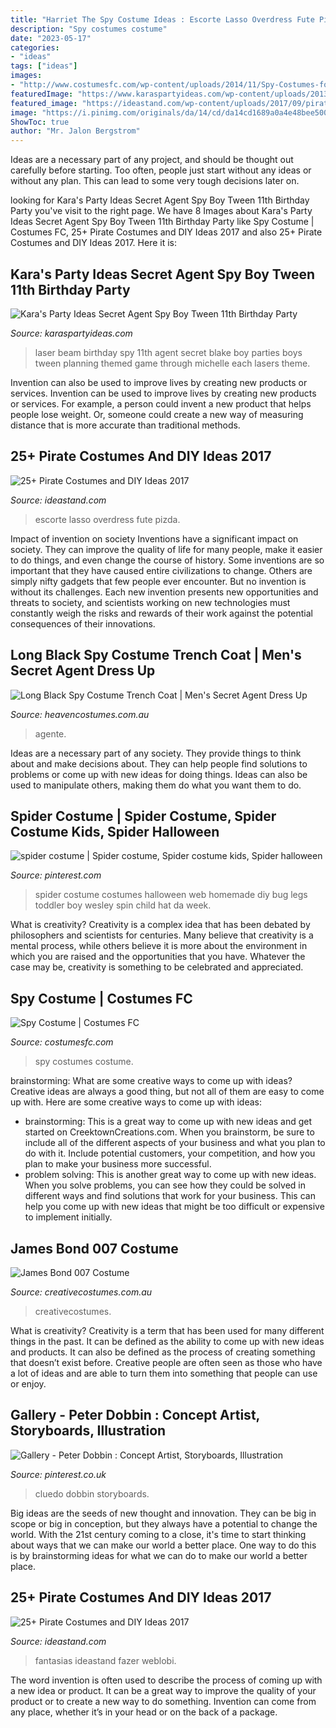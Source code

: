```yaml
---
title: "Harriet The Spy Costume Ideas : Escorte Lasso Overdress Fute Pizda"
description: "Spy costumes costume"
date: "2023-05-17"
categories:
- "ideas"
tags: ["ideas"]
images:
- "http://www.costumesfc.com/wp-content/uploads/2014/11/Spy-Costumes-for-Girls.jpg"
featuredImage: "https://www.karaspartyideas.com/wp-content/uploads/2013/04/laser-beam-blake_600x483.jpg"
featured_image: "https://ideastand.com/wp-content/uploads/2017/09/pirate-costume-diy/26-pirate-costume-diy-ideas-tutorials.jpg"
image: "https://i.pinimg.com/originals/da/14/cd/da14cd1689a0a4e48bee500103068ae5.jpg"
ShowToc: true
author: "Mr. Jalon Bergstrom"
---
```



Ideas are a necessary part of any project, and should be thought out carefully before starting. Too often, people just start without any ideas or without any plan. This can lead to some very tough decisions later on.

	

		
looking for Kara&#039;s Party Ideas Secret Agent Spy Boy Tween 11th Birthday Party you've visit to the right page. We have 8 Images about Kara&#039;s Party Ideas Secret Agent Spy Boy Tween 11th Birthday Party like Spy Costume | Costumes FC, 25+ Pirate Costumes and DIY Ideas 2017 and also 25+ Pirate Costumes and DIY Ideas 2017. Here it is:
		
    
## Kara&#039;s Party Ideas Secret Agent Spy Boy Tween 11th Birthday Party

<img loading=lazy src="https://www.karaspartyideas.com/wp-content/uploads/2013/04/laser-beam-blake_600x483.jpg" onerror="this.onerror=null;this.src='https://tse4.mm.bing.net/th?id=OIP.losu1xFTYQmrVED-CRXT7gHaF9&amp;pid=15.1';" alt="Kara&#039;s Party Ideas Secret Agent Spy Boy Tween 11th Birthday Party">

_Source: karaspartyideas.com_

>laser beam birthday spy 11th agent secret blake boy parties boys tween planning themed game through michelle each lasers theme. 

	

Invention can also be used to improve lives by creating new products or services.
Invention can be used to improve lives by creating new products or services. For example, a person could invent a new product that helps people lose weight. Or, someone could create a new way of measuring distance that is more accurate than traditional methods.

    
## 25+ Pirate Costumes And DIY Ideas 2017

<img loading=lazy src="https://ideastand.com/wp-content/uploads/2017/09/pirate-costume-diy/14-pirate-costume-diy-ideas-tutorials.jpg" onerror="this.onerror=null;this.src='https://tse2.mm.bing.net/th?id=OIP.hZQ25HaBnAmNKKa9mgY9WAHaJ6&amp;pid=15.1';" alt="25+ Pirate Costumes and DIY Ideas 2017">

_Source: ideastand.com_

>escorte lasso overdress fute pizda. 

	

Impact of invention on society
Inventions have a significant impact on society. They can improve the quality of life for many people, make it easier to do things, and even change the course of history. Some inventions are so important that they have caused entire civilizations to change. Others are simply nifty gadgets that few people ever encounter. But no invention is without its challenges. Each new invention presents new opportunities and threats to society, and scientists working on new technologies must constantly weigh the risks and rewards of their work against the potential consequences of their innovations.

    
## Long Black Spy Costume Trench Coat | Men&#039;s Secret Agent Dress Up

<img loading=lazy src="https://www.heavencostumes.com.au/media/catalog/product/cache/87e1f69bc93e13dd75c69321dae7010a/f/o/form-73444-pirate-eye-men_s-detective-trench-coat-costume.jpg" onerror="this.onerror=null;this.src='https://tse4.mm.bing.net/th?id=OIP._lwtNasHqPPEeQ_x3EVwDQHaJ4&amp;pid=15.1';" alt="Long Black Spy Costume Trench Coat | Men&#039;s Secret Agent Dress Up">

_Source: heavencostumes.com.au_

>agente. 

	

Ideas are a necessary part of any society. They provide things to think about and make decisions about. They can help people find solutions to problems or come up with new ideas for doing things. Ideas can also be used to manipulate others, making them do what you want them to do.

    
## Spider Costume | Spider Costume, Spider Costume Kids, Spider Halloween

<img loading=lazy src="https://i.pinimg.com/originals/da/14/cd/da14cd1689a0a4e48bee500103068ae5.jpg" onerror="this.onerror=null;this.src='https://tse4.mm.bing.net/th?id=OIP.7HUEGGSEY9J9b0xnUkLfdgHaFj&amp;pid=15.1';" alt="spider costume | Spider costume, Spider costume kids, Spider halloween">

_Source: pinterest.com_

>spider costume costumes halloween web homemade diy bug legs toddler boy wesley spin child hat da week. 

	

What is creativity?
Creativity is a complex idea that has been debated by philosophers and scientists for centuries. Many believe that creativity is a mental process, while others believe it is more about the environment in which you are raised and the opportunities that you have. Whatever the case may be, creativity is something to be celebrated and appreciated.

    
## Spy Costume | Costumes FC

<img loading=lazy src="http://www.costumesfc.com/wp-content/uploads/2014/11/Spy-Costumes-for-Girls.jpg" onerror="this.onerror=null;this.src='https://tse3.mm.bing.net/th?id=OIP.SU9oGpEXJgZ36GucDJ2rcwHaJ4&amp;pid=15.1';" alt="Spy Costume | Costumes FC">

_Source: costumesfc.com_

>spy costumes costume. 

	

brainstorming: What are some creative ways to come up with ideas?
Creative ideas are always a good thing, but not all of them are easy to come up with. Here are some creative ways to come up with ideas: 
- brainstorming: This is a great way to come up with new ideas and get started on CreektownCreations.com. When you brainstorm, be sure to include all of the different aspects of your business and what you plan to do with it. Include potential customers, your competition, and how you plan to make your business more successful.
- problem solving: This is another great way to come up with new ideas. When you solve problems, you can see how they could be solved in different ways and find solutions that work for your business. This can help you come up with new ideas that might be too difficult or expensive to implement initially.

    
## James Bond 007 Costume

<img loading=lazy src="https://www.creativecostumes.com.au/wp-content/uploads/2017/03/james-bond.jpg" onerror="this.onerror=null;this.src='https://tse3.mm.bing.net/th?id=OIP.OHvciY2JhslveELTyRb9vQHaJ4&amp;pid=15.1';" alt="James Bond 007 Costume">

_Source: creativecostumes.com.au_

>creativecostumes. 

	

What is creativity?
Creativity is a term that has been used for many different things in the past. It can be defined as the ability to come up with new ideas and products. It can also be defined as the process of creating something that doesn’t exist before. Creative people are often seen as those who have a lot of ideas and are able to turn them into something that people can use or enjoy.

    
## Gallery - Peter Dobbin : Concept Artist, Storyboards, Illustration

<img loading=lazy src="https://i.pinimg.com/736x/b3/62/ff/b362ff17a90b60791a7ed2ac8a5288d9.jpg" onerror="this.onerror=null;this.src='https://tse3.mm.bing.net/th?id=OIP.KPZyan3rvASjfyagBz2EswHaLK&amp;pid=15.1';" alt="Gallery - Peter Dobbin : Concept Artist, Storyboards, Illustration">

_Source: pinterest.co.uk_

>cluedo dobbin storyboards. 

	

Big ideas are the seeds of new thought and innovation. They can be big in scope or big in conception, but they always have a potential to change the world. With the 21st century coming to a close, it's time to start thinking about ways that we can make our world a better place. One way to do this is by brainstorming ideas for what we can do to make our world a better place.

    
## 25+ Pirate Costumes And DIY Ideas 2017

<img loading=lazy src="https://ideastand.com/wp-content/uploads/2017/09/pirate-costume-diy/26-pirate-costume-diy-ideas-tutorials.jpg" onerror="this.onerror=null;this.src='https://tse4.mm.bing.net/th?id=OIP.pdudOy8QmxjbYRGRyFUYDwHaTc&amp;pid=15.1';" alt="25+ Pirate Costumes and DIY Ideas 2017">

_Source: ideastand.com_

>fantasias ideastand fazer weblobi. 

	

The word invention is often used to describe the process of coming up with a new idea or product. It can be a great way to improve the quality of your product or to create a new way to do something. Invention can come from any place, whether it’s in your head or on the back of a package.

